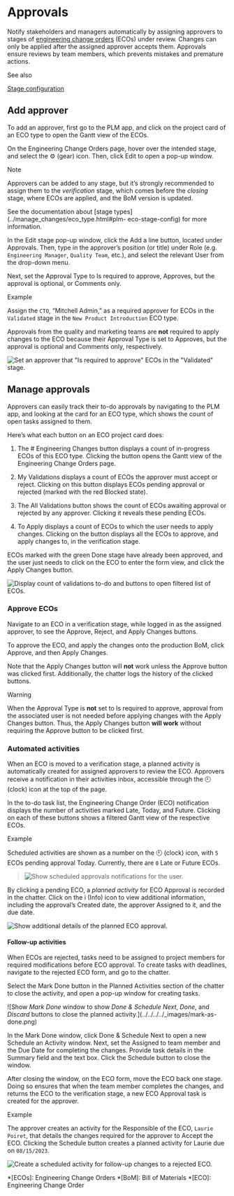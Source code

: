 # Approvals

Notify stakeholders and managers automatically by assigning approvers to
stages of [engineering change
orders](../manage_changes/engineering_change_orders.html#plm-eco) (ECOs) under
review. Changes can only be applied after the assigned approver accepts them.
Approvals ensure reviews by team members, which prevents mistakes and
premature actions.

See also

[Stage configuration](../manage_changes/eco_type.html#plm-eco-stage-config)

## Add approver

To add an approver, first go to the PLM app, and click on the project card of
an ECO type to open the Gantt view of the ECOs.

On the Engineering Change Orders page, hover over the intended stage, and
select the ⚙️ (gear) icon. Then, click Edit to open a pop-up window.

Note

Approvers can be added to any stage, but it’s strongly recommended to assign
them to the _verification_ stage, which comes before the _closing_ stage,
where ECOs are applied, and the BoM version is updated.

See the documentation about [stage types](../manage_changes/eco_type.html#plm-
eco-stage-config) for more information.

In the Edit stage pop-up window, click the Add a line button, located under
Approvals. Then, type in the approver’s position (or title) under Role (e.g.
`Engineering Manager`, `Quality Team`, etc.), and select the relevant User
from the drop-down menu.

Next, set the Approval Type to Is required to approve, Approves, but the
approval is optional, or Comments only.

Example

Assign the `CTO`, “Mitchell Admin,” as a required approver for ECOs in the
`Validated` stage in the `New Product Introduction` ECO type.

Approvals from the quality and marketing teams are **not** required to apply
changes to the ECO because their Approval Type is set to Approves, but the
approval is optional and Comments only, respectively.

![Set an approver that "Is required to approve" ECOs in the "Validated"
stage.](../../../../_images/approvers.png)

## Manage approvals

Approvers can easily track their to-do approvals by navigating to the PLM app,
and looking at the card for an ECO type, which shows the count of open tasks
assigned to them.

Here’s what each button on an ECO project card does:

  1. The # Engineering Changes button displays a count of in-progress ECOs of this ECO type. Clicking the button opens the Gantt view of the Engineering Change Orders page.

  2. My Validations displays a count of ECOs the approver must accept or reject. Clicking on this button displays ECOs pending approval or rejected (marked with the red Blocked state).

  3. The All Validations button shows the count of ECOs awaiting approval or rejected by any approver. Clicking it reveals these pending ECOs.

  4. To Apply displays a count of ECOs to which the user needs to apply changes. Clicking on the button displays all the ECOs to approve, and apply changes to, in the verification stage.

ECOs marked with the green Done stage have already been approved, and the user
just needs to click on the ECO to enter the form view, and click the Apply
Changes button.

![Display count of validations to-do and buttons to open filtered list of
ECOs.](../../../../_images/validation-overview.png)

### Approve ECOs

Navigate to an ECO in a verification stage, while logged in as the assigned
approver, to see the Approve, Reject, and Apply Changes buttons.

To approve the ECO, and apply the changes onto the production BoM, click
Approve, and then Apply Changes.

Note that the Apply Changes button will **not** work unless the Approve button
was clicked first. Additionally, the chatter logs the history of the clicked
buttons.

Warning

When the Approval Type is **not** set to Is required to approve, approval from
the associated user is not needed before applying changes with the Apply
Changes button. Thus, the Apply Changes button **will work** without requiring
the Approve button to be clicked first.

### Automated activities

When an ECO is moved to a verification stage, a planned activity is
automatically created for assigned approvers to review the ECO. Approvers
receive a notification in their activities inbox, accessible through the 🕘
(clock) icon at the top of the page.

In the to-do task list, the Engineering Change Order (ECO) notification
displays the number of activities marked Late, Today, and Future. Clicking on
each of these buttons shows a filtered Gantt view of the respective ECOs.

Example

Scheduled activities are shown as a number on the 🕘 (clock) icon, with `5`
ECOs pending approval Today. Currently, there are `0` Late or Future ECOs.

> ![Show scheduled approvals notifications for the
> user.](../../../../_images/todo-list.png)

By clicking a pending ECO, a _planned activity_ for ECO Approval is recorded
in the chatter. Click on the i (Info) icon to view additional information,
including the approval’s Created date, the approver Assigned to it, and the
due date.

![Show additional details of the planned ECO
approval.](../../../../_images/planned-activity.png)

#### Follow-up activities

When ECOs are rejected, tasks need to be assigned to project members for
required modifications before ECO approval. To create tasks with deadlines,
navigate to the rejected ECO form, and go to the chatter.

Select the Mark Done button in the Planned Activities section of the chatter
to close the activity, and open a pop-up window for creating tasks.

![Show *Mark Done* window to show *Done & Schedule Next*, *Done*, and
*Discard* buttons to close the planned activity.](../../../../_images/mark-as-
done.png)

In the Mark Done window, click Done & Schedule Next to open a new Schedule an
Activity window. Next, set the Assigned to team member and the Due Date for
completing the changes. Provide task details in the Summary field and the text
box. Click the Schedule button to close the window.

After closing the window, on the ECO form, move the ECO back one stage. Doing
so ensures that when the team member completes the changes, and returns the
ECO to the verification stage, a new ECO Approval task is created for the
approver.

Example

The approver creates an activity for the Responsible of the ECO, `Laurie
Poiret`, that details the changes required for the approver to Accept the ECO.
Clicking the Schedule button creates a planned activity for Laurie due on
`08/15/2023`.

![Create a scheduled activity for follow-up changes to a rejected
ECO.](../../../../_images/schedule-an-activity.png)

  *[ECOs]: Engineering Change Orders
  *[BoM]: Bill of Materials
  *[ECO]: Engineering Change Order

